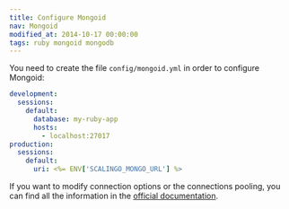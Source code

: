 ```yaml
---
title: Configure Mongoid
nav: Mongoid
modified_at: 2014-10-17 00:00:00
tags: ruby mongoid mongodb
---
```


You need to create the file `config/mongoid.yml` in order to configure Mongoid:

```yaml
development:
  sessions:
    default:
      database: my-ruby-app
      hosts:
        - localhost:27017
production:
  sessions:
    default:
      uri: <%= ENV['SCALINGO_MONGO_URL'] %>
```

If you want to modify connection options or the connections pooling, you can
find all the information in the [official
documentation](http://mongoid.org/en/mongoid/docs/installation.html).


